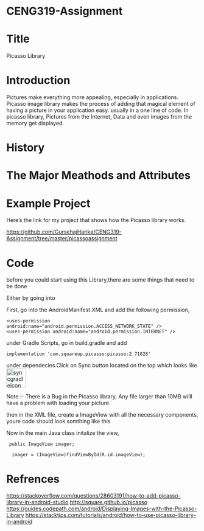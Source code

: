 # CENG319-Assignment

# Title

 Picasso Library 


# Introduction 

Pictures make everything more appealing, especially in applications. Picasso image library makes the process of adding that magical element of having a picture in your application easy. usually in a one line of code.
In picasso library, Pictures from the Internet, Data and even images from the memory get displayed.

# History





# The Major Meathods and Attributes





# Example Project

Here’s the link for my project that shows how the Picasso library works.

https://github.com/GursehajHarika/CENG319-Assignment/tree/master/picassoassignment




# Code 

before you could start using this Library,there are some things that need to be done 


Either by going into 

First, go into the AndroidManifest.XML
and add the following permission,

    <uses-permission android:name="android.permission.ACCESS_NETWORK_STATE" />
    <uses-permission android:name="android.permission.INTERNET" />


under Gradle Scripts, go in build.gradle and add 

    implementation 'com.squareup.picasso:picasso:2.71828'

under dependecies.Click on Sync button located on the top which looks like <img width="51" alt="syncgradleicon" src="https://user-images.githubusercontent.com/43185907/49630410-0356fb00-f9bc-11e8-891a-b667deff6c84.png">
 
 Note :- There is a Bug in the Picasso library, Any file larger than 10MB willl have a problem with loading your picture.
 
 then in the XML file, create a ImageView with all the necessary components, youre code should look somthing like this 
 
 
  <ImageView
        android:id="@+id/imageView"
        android:layout_width="226dp"
        android:layout_height="272dp"
        android:layout_marginBottom="8dp"
        android:layout_marginEnd="8dp"
        android:layout_marginStart="8dp"
        android:layout_marginTop="8dp" />
 
 Now in the main Java class initalize the view,
 
     public ImageView imager;
   
      imager = (ImageView)findViewById(R.id.imageView);





# Refrences

https://stackoverflow.com/questions/28603191/how-to-add-picasso-library-in-android-studio
http://square.github.io/picasso
https://guides.codepath.com/android/Displaying-Images-with-the-Picasso-Library
https://stacktips.com/tutorials/android/how-to-use-picasso-library-in-android
